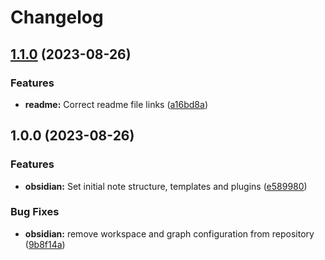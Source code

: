 # Changelog

## [1.1.0](https://github.com/simao-ferreira/obsidian-template/compare/v1.0.0...v1.1.0) (2023-08-26)


### Features

* **readme:** Correct readme file links ([a16bd8a](https://github.com/simao-ferreira/obsidian-template/commit/a16bd8a6c8911795f962446725a27a1a4adcbc1d))

## 1.0.0 (2023-08-26)


### Features

* **obsidian:** Set initial note structure, templates and plugins ([e589980](https://github.com/simao-ferreira/obsidian-template/commit/e589980e3d4924304fa75c402f300ef82573c09d))


### Bug Fixes

* **obsidian:** remove workspace and graph configuration from repository ([9b8f14a](https://github.com/simao-ferreira/obsidian-template/commit/9b8f14af5d3b49821573267d78a28e1a833f8e28))
